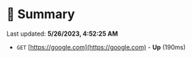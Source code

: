 # 📖 Summary
Last updated: **5/26/2023, 4:52:25 AM**

- `GET` [https://google.com](https://google.com) - **Up** (190ms)
